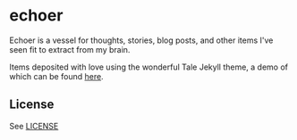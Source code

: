# echoer
Echoer is a vessel for thoughts, stories, blog posts, and other items I've seen fit to extract from my brain. 

Items deposited with love using the wonderful Tale Jekyll theme, a demo of which can be found [here](https://chesterhow.github.io/tale/).

## License
See [LICENSE](https://github.com/chesterhow/tale/blob/master/LICENSE)
